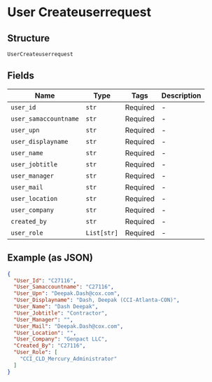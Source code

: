 
# User Createuserrequest

## Structure

`UserCreateuserrequest`

## Fields

| Name | Type | Tags | Description |
|  --- | --- | --- | --- |
| `user_id` | `str` | Required | - |
| `user_samaccountname` | `str` | Required | - |
| `user_upn` | `str` | Required | - |
| `user_displayname` | `str` | Required | - |
| `user_name` | `str` | Required | - |
| `user_jobtitle` | `str` | Required | - |
| `user_manager` | `str` | Required | - |
| `user_mail` | `str` | Required | - |
| `user_location` | `str` | Required | - |
| `user_company` | `str` | Required | - |
| `created_by` | `str` | Required | - |
| `user_role` | `List[str]` | Required | - |

## Example (as JSON)

```json
{
  "User_Id": "C27116",
  "User_Samaccountname": "C27116",
  "User_Upn": "Deepak.Dash@cox.com",
  "User_Displayname": "Dash, Deepak (CCI-Atlanta-CON)",
  "User_Name": "Dash Deepak",
  "User_Jobtitle": "Contractor",
  "User_Manager": "",
  "User_Mail": "Deepak.Dash@cox.com",
  "User_Location": "",
  "User_Company": "Genpact LLC",
  "Created_By": "C27116",
  "User_Role": [
    "CCI_CLD_Mercury_Administrator"
  ]
}
```

